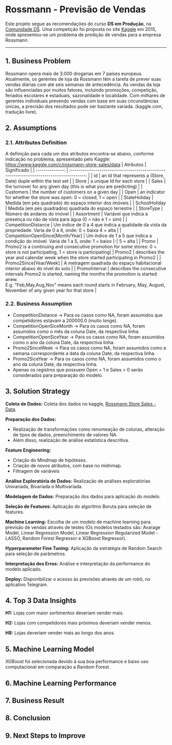 # Rossmann - Previsão de Vendas
Este projeto segue as recomendações do curso **DS em Produção**, na [Comunidade DS](https://www.comunidadedatascience.com/). 
Uma competição foi proposta no site [Kaggle](https://www.kaggle.com/c/rossmann-store-sales/overview/description) em 2015, onde apresentou-se um problema de predição de vendas para a empresa Rossmann.

---
## 1. Business Problem
Rossmann opera mais de 3.000 drogarias em 7 países europeus. Atualmente, os gerentes de loja da Rossmann têm a tarefa de prever suas vendas diárias com até seis semanas de antecedência. As vendas da loja são influenciadas por muitos fatores, incluindo promoções, competição, feriados escolares e estaduais, sazonalidade e localidade. Com milhares de gerentes individuais prevendo vendas com base em suas circunstâncias únicas, a precisão dos resultados pode ser bastante variada. (kaggle.com, tradução livre).

## 2. Assumptions
### 2.1. Attributes Definition
A definição para cada um dos atributos encontra-se abaixo, conforme indicação no problema, apresentado pelo Kaggle: https://www.kaggle.com/c/rossmann-store-sales/data
|              Atributos             |                                  Significado                                            |
|          :-------------:           | :-------------------------------------------------------------------------------------: |
|                id                  |       an Id that represents a (Store, Date) duple within the test set             |
|               Store                |                    a unique Id for each store                |
|               Sales                |    the turnover for any given day (this is what you are predicting)   |
|             Customers              |                      the number of customers on a given day                       |
|                Open                | an indicator for whether the store was open: 0 = closed, 1 = open |
|            StateHoliday            | Medida (em pés quadrado) do espaço interior dos imóveis      |
|          SchoolHoliday             |     Medida (em pés quadrados) quadrada do espaço terrestre   |
|          StoreType                 |                 Número de andares do imóvel                  |
|            Assortment              | Variável que indica a presença ou não de vista para água (0 = não e 1 = sim) |
|       CompetitionDistance          | Um índice de 0 a 4 que indica a qualidade da vista da propriedade. Varia de 0 a 4, onde: 0 = baixa  4 = alta |
| CompetitionOpenSince\[Month/Year\] | Um índice de 1 a 5 que indica a condição do imóvel. Varia de 1 a 5, onde: 1 = baixo \|-\| 5 = alta |
|                Promo               | Promo2 is a continuing and consecutive promotion for some stores: 0 = store is not participating, 1 = store is participating|
|                Promo2              | describes the year and calendar week when the store started participating in Promo2  |
|       Promo2Since\[Year/Week\]     | A metragem quadrada do espaço habitacional interior abaixo do nível do solo |
|            PromoInterval           | describes the consecutive intervals Promo2 is started, naming the months the promotion is started anew.<br> E.g. "Feb,May,Aug,Nov" means each round starts in February, May, August, November of any given year for that store               |

### 2.2. Business Assumption
- CompetitionDistance       -> Para os casos como NA, foram assumidos que competidores estavam a 200000.0 (muito longe).
- CompetitionOpenSiceMonth  -> Para os casos como NA, foram assumidos como o mês da coluna Date, da respectiva linha.
- CompetitionOpenSiceYear   -> Para os casos como NA, foram assumidos como o ano da coluna Date, da respectiva linha.
- Promo2SinceWeek           -> Para os casos como NA, foram assumidos como a semana correspondente a data da coluna Date, da respectiva linha.
- Promo2SiceYear            -> Para os casos como NA, foram assumidos como o ano da coluna Date, da respectiva linha.
- Apenas os registros que possuem Open = 1 e Sales > 0 serão considerados para preparação do modelo.

## 3. Solution Strategy
**Coleta de Dados:** Coleta dos dados no kaggle, [Rossmann Store Sales - Data](https://www.kaggle.com/c/rossmann-store-sales/data).

**Preparação dos Dados:** 
- Realização de transformações como renomeação de colunas, alteração de tipos de dados, preenchimento de valores NA.
- Além disso, realização de análise estatística descritiva.

**Feature Engineering:**
- Criação do Mindmap de hipóteses.
- Criação de novos atributos, com base no midnmap.
- Filtragem de variáveis

**Análise Exploratória de Dados:** Realização de análises exploratórias Univariada, Bivariada e Multivariada. 

**Modelagem de Dados:** Preparação dos dados para aplicação do modelo.

**Seleção de Features:** Aplicação do algorítmo Boruta para seleção de features.

**Machine Learning:** Escolha de um modelo de machine learning para previsão de vendas através de testes (Os modelos testados são: Avarage Model, Linear Regression Model, Linear Regression Regularized Model - LASSO, Random Forest Regressor e XGBoost Regressor).

**Hyperparameter Fine Tuning:** Aplicação da estratégia de Random Search para seleção de parâmetros.

**Interpretação dos Erros:** Análise e interpretação da performance do modelo aplicado.

**Deploy:** Disponibilizar o acesso às previsões através de um robô, no aplicativo Telegram.

## 4. Top 3 Data Insights
**H1:** Lojas com maior sortimentos deveriam vender mais.

**H2:** Lojas com competidores mais próximos deveriam vender menos.

**H8:** Lojas deveriam vender mais ao longo dos anos.

## 5. Machine Learning Model
XGBoost foi selecionada devido à sua boa performance e baixo uso computacional em comparação a Random Forest.

## 6. Machine Learning Performance

## 7. Business Result

## 8. Conclusion

## 9. Next Steps to Improve
